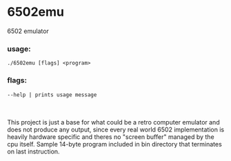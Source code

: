 # 6502emu
6502 emulator

### usage:
	./6502emu [flags] <program>

### flags:
	--help | prints usage message
<br><br>
This project is just a base for what could be a retro computer emulator and does not produce any output, since every real world 6502 implementation is heavily hardware specific and theres no "screen buffer" managed by the cpu itself.
Sample 14-byte program included in bin directory that terminates on last instruction.
